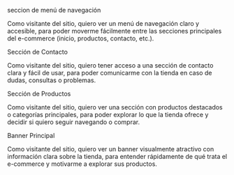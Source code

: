 seccion de menú de navegación

Como visitante del sitio,
quiero ver un menú de navegación claro y accesible,
para poder moverme fácilmente entre las secciones principales del e-commerce (inicio, productos, contacto, etc.).

Sección de Contacto

Como visitante del sitio,
quiero tener acceso a una sección de contacto clara y fácil de usar,
para poder comunicarme con la tienda en caso de dudas, consultas o problemas.

Sección de Productos

Como visitante del sitio,
quiero ver una sección con productos destacados o categorías principales,
para poder explorar lo que la tienda ofrece y decidir si quiero seguir navegando o comprar.

Banner Principal

Como visitante del sitio,
quiero ver un banner visualmente atractivo con información clara sobre la tienda,
para entender rápidamente de qué trata el e-commerce y motivarme a explorar sus productos.